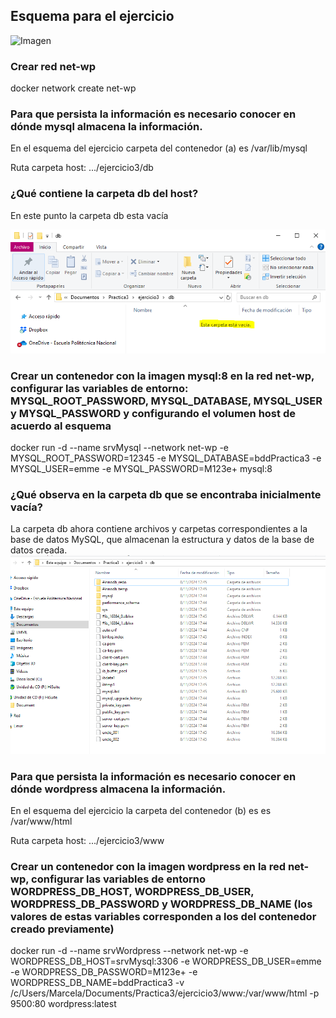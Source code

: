 ## Esquema para el ejercicio
![Imagen](img/esquema-ejercicio3.PNG)

### Crear red net-wp
docker network create net-wp


### Para que persista la información es necesario conocer en dónde mysql almacena la información.
En el esquema del ejercicio carpeta del contenedor (a) es /var/lib/mysql

Ruta carpeta host: .../ejercicio3/db

### ¿Qué contiene la carpeta db del host?
En este punto la carpeta db esta vacía

![Imagen](img/db.PNG)

### Crear un contenedor con la imagen mysql:8  en la red net-wp, configurar las variables de entorno: MYSQL_ROOT_PASSWORD, MYSQL_DATABASE, MYSQL_USER y MYSQL_PASSWORD y configurando el volumen host de acuerdo al esquema
docker run -d --name srvMysql --network net-wp -e MYSQL_ROOT_PASSWORD=12345 -e MYSQL_DATABASE=bddPractica3 -e MYSQL_USER=emme -e MYSQL_PASSWORD=M123e+ mysql:8

### ¿Qué observa en la carpeta db que se encontraba inicialmente vacía?
La carpeta db ahora contiene archivos y carpetas correspondientes a la base de datos MySQL, que almacenan la estructura y datos de la base de datos creada.
![Imagen](img/db2.PNG)

### Para que persista la información es necesario conocer en dónde wordpress almacena la información.
En el esquema del ejercicio la carpeta del contenedor (b) es es /var/www/html

Ruta carpeta host: .../ejercicio3/www

### Crear un contenedor con la imagen wordpress en la red net-wp, configurar las variables de entorno WORDPRESS_DB_HOST, WORDPRESS_DB_USER, WORDPRESS_DB_PASSWORD y WORDPRESS_DB_NAME (los valores de estas variables corresponden a los del contenedor creado previamente)
docker run -d --name srvWordpress --network net-wp -e WORDPRESS_DB_HOST=srvMysql:3306 -e WORDPRESS_DB_USER=emme -e WORDPRESS_DB_PASSWORD=M123e+ -e WORDPRESS_DB_NAME=bddPractica3  -v /c/Users/Marcela/Documents/Practica3/ejercicio3/www:/var/www/html -p 9500:80 wordpress:latest




